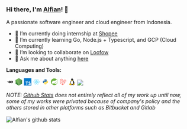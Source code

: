 ### Hi there, I'm [Alfian](https://alfianmaulana.com)! 👋

A passionate software engineer and cloud engineer from Indonesia.

- 🔭 I’m currently doing internship at [Shopee](https://shopee.com)
- 🌱 I’m currently learning Go, Node.js + Typescript, and GCP (Cloud Computing)
- 👯 I’m looking to collaborate on [Loofow](https://www.loofow.com)
- 💬 Ask me about anything [here](https://github.com/alfinm01/alfinm01/issues)

**Languages and Tools:**  

<code><img height="20" src="https://raw.githubusercontent.com/github/explore/80688e429a7d4ef2fca1e82350fe8e3517d3494d/topics/go/go.png"></code>
<code><img height="20" src="https://raw.githubusercontent.com/github/explore/80688e429a7d4ef2fca1e82350fe8e3517d3494d/topics/nodejs/nodejs.png"></code>
<code><img height="20" src="https://raw.githubusercontent.com/github/explore/80688e429a7d4ef2fca1e82350fe8e3517d3494d/topics/typescript/typescript.png"></code>
<code><img height="20" src="https://raw.githubusercontent.com/github/explore/80688e429a7d4ef2fca1e82350fe8e3517d3494d/topics/react/react.png"></code>
<code><img height="20" src="https://raw.githubusercontent.com/github/explore/80688e429a7d4ef2fca1e82350fe8e3517d3494d/topics/python/python.png"></code>
<code><img height="20" src="https://raw.githubusercontent.com/github/explore/80688e429a7d4ef2fca1e82350fe8e3517d3494d/topics/spring-boot/spring-boot.png"></code>
<code><img height="20" src="https://raw.githubusercontent.com/github/explore/56a826d05cf762b2b50ecbe7d492a839b04f3fbf/topics/laravel/laravel.png"></code>
<code><img height="20" src="https://raw.githubusercontent.com/github/explore/80688e429a7d4ef2fca1e82350fe8e3517d3494d/topics/linux/linux.png"></code>
<code><img height="20" src="https://avatars.githubusercontent.com/u/2810941"></code>

*NOTE: [Github Stats](https://github.com/anuraghazra/github-readme-stats) does not entirely reflect all of my work up until now, some of my works were privated because of company's policy and the others stored in other platforms such as Bitbucket and Gitlab*

<img align="center" src="https://github-readme-stats.vercel.app/api?username=alfinm01&show_icons=true&include_all_commits=true&count_private=true&theme=material-palenight" alt="Alfian's github stats" />
